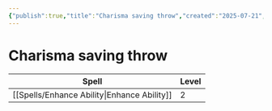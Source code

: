 ```yaml
---
{"publish":true,"title":"Charisma saving throw","created":"2025-07-21","modified":"2025-07-23T16:21:40.526+02:00","published":"2025-07-21","cssclasses":""}
---
```


# Charisma saving throw
| Spell                                                  | Level |
| ------------------------------------------------------ | ----- |
| [[Spells/Enhance Ability\|Enhance Ability]] | 2     |


